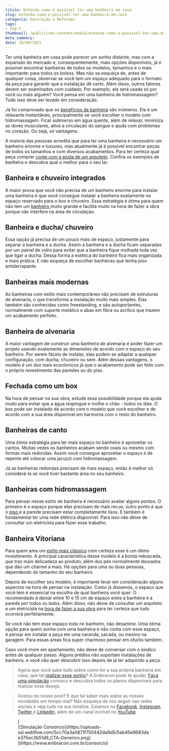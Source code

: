 ```yaml
---
titulo: Entenda como é possível ter uma banheira em casa
slug: entenda-como-e-possivel-ter-uma-banheira-em-casa
categoria: Decoração e Reformas
tags:
- tag-1
thumbnail: /public/cms-content/media/entenda-como-e-possivel-ter-uma-banheira-em-casa.jpg
meta_summary: 
date: 29/09/2021
---
```

Ter uma banheira em casa pode parecer um sonho distante, mas com a expansão do mercado e, consequentemente, mais opções disponíveis, já é possível encontrar banheiras de todos os modelos, tamanhos e o mais importante: para todos os bolsos. Mas não se esqueça de, antes de qualquer coisa, observar se você tem um espaço adequado para o formato da peça para garantir que a instalação dê certo. Além disso, outros fatores devem ser examinados com cuidado. Por exemplo, ela será usada só por você ou mais alguém? Você pensa em uma banheira de hidromassagem? Tudo isso deve ser levado em consideração.

Já foi comprovado que os [benefícios da banheira](https://www.embracon.com.br/blog/saiba-quais-sao-as-vantagens-de-ter-um-spa-em-casa) são inúmeros. Ela é um relaxante instantâneo, principalmente se você escolher o modelo com hidromassagem. Ficar submerso em água quente, além de relaxar, minimiza as dores musculares, ativa a circulação do sangue e ajuda com problemas no coração. Ou seja, só vantagens.

A maioria das pessoas acredita que para ter uma banheira é necessário um banheiro enorme e luxuoso, mas atualmente já é possível encontrar peças de todos os tamanhos e com diversos acabamentos. Para ter certeza qual peça comprar [conte com a ajuda de um arquiteto](https://www.embracon.com.br/blog/como-contratar-um-arquiteto-para-a-sua-reforma). Confira os exemplos de banheira e descubra qual o melhor para o seu lar.

Banheira e chuveiro integrados
------------------------------

A maior prova que você não precisa de um banheiro enorme para instalar uma banheira é que você consegue instalar a banheira exatamente no espaço reservado para o box e chuveiro. Essa estratégia é ótima para quem não tem um [banheiro ](https://www.embracon.com.br/blog/reforma-de-banheiro-3-dicas-para-fazer-sem-muita-bagunca)muito grande e facilita muito na hora de fazer a obra porque não interfere na área de circulação.

Banheira e ducha/ chuveiro
--------------------------

Essa opção já precisa de um pouco mais de espaço, justamente para separar a banheira e a ducha. Assim a banheira e a ducha ficam separadas por um painel de vidro para evitar que a banheira fique molhada toda vez que ligar a ducha. Dessa forma a estética do banheiro fica mais organizada e mais prática. E não esqueça de escolher banheiras que tenha piso antiderrapante.

Banheiras mais modernas
-----------------------

As banheiras com estilo mais contemporâneo não precisam de estruturas de alvenaria, o que transforma a instalação muito mais simples. Elas também são conhecidas como freestanding, e são autoportantes, normalmente com suporte metálico e abas em fibra ou acrílico que trazem um acabamento perfeito.

Banheira de alvenaria
---------------------

A maior vantagem de construir uma banheira de alvenaria é poder fazer um projeto usando exatamente as dimensões de acordo com o espaço do seu banheiro. Por serem fáceis de instalar, elas podem se adaptar a qualquer configuração, com ducha, chuveiro ou sem. Além dessas vantagens, o modelo é um dos mais econômicos já que o acabamento pode ser feito com o próprio revestimento das paredes ou do piso.

Fechada como um box
-------------------

Na hora de pensar na sua obra, estude essa possibilidade porque ela ajuda muito para evitar que a água respingue e molhe o chão - todos os dias. O box pode ser instalado de acordo com o modelo que você escolher e de acordo com a sua área disponível em harmonia com o resto do banheiro.

Banheiras de canto
------------------

Uma ótima estratégia para ter mais espaço no banheiro é aproveitar os cantos. Muitas vezes os banheiros acabam sendo ovais ou mesmo com formas mais redondas. Assim você consegue aproveitar o espaço e de repente até colocar uma jacuzzi com hidromassagem.

Já as banheiras redondas precisam de mais espaço, então é melhor só considerá-la se você tiver bastante área no seu banheiro.

Banheiras com hidromassagem
---------------------------

Para pensar nesse estilo de banheira é necessário avaliar alguns pontos. O primeiro é o espaço porque elas precisam de mais recuo, outro ponto é que o [piso ](https://www.embracon.com.br/blog/5-dicas-para-escolher-os-pisos-de-cada-ambiente-da-casa)e a parede precisam estar completamente lisos. E também é fundamental ter uma rede elétrica disponível. Para isso não deixe de consultar um eletricista para fazer esse trabalho.

Banheira Vitoriana
------------------

Para quem ama um [estilo mais clássico](https://www.embracon.com.br/blog/quais-sao-as-caracteristicas-do-estilo-de-decoracao-classica) com certeza esse é um ótimo investimento. A principal característica desse modelo é a borda rebuscada, que traz mais delicadeza ao produto, além dos pés normalmente dourados que dão um charme a mais. Há opções para uma ou duas pessoas, dependendo do tamanho do seu banheiro.

Depois de escolher seu modelo, é importante levar em consideração alguns aspectos na hora de pensar na instalação. Como já dissemos, o espaço que você tem é essencial na escolha de qual banheira você quer. O recomendado é deixar entre 10 e 15 cm de espaço entre a banheira e a parede por todos os lados. Além disso, não deixe de consultar um arquiteto e um eletricista na [hora de fazer a sua obra](https://www.embracon.com.br/blog/reforma-de-banheiro-3-dicas-para-fazer-sem-muita-bagunca) para ter certeza que tudo ocorrerá perfeitamente.

Se você não tem esse espaço todo no banheiro, não desanime. Uma ótima opção para quem sonha com uma banheira e não conta com esse espaço, é pensar em instalar a peça em uma varanda, sacada, ou mesmo na garagem. Para essas áreas fica super charmoso pensar em ofurôs também.

Caso você more em apartamento, não deixe de conversar com o síndico antes de qualquer passo. Alguns prédios não suportam instalações de banheira, e você não quer descobrir isso depois de já ter adquirido a peça.

> Agora que você sabe tudo sobre como ter a sua própria banheira em casa, que tal [realizar esse sonho](https://www.embracon.com.br/consorcio-servicos)? A Embracon pode te ajudar. [Faça uma simulação](https://www.embracon.com.br/consorcio) conosco e descubra todos os planos disponíveis para realizar esse desejo.

> Gostou do nosso post? E que tal saber mais sobre as nossas novidades em tempo real? Não esqueça de nos seguir nas redes sociais e veja tudo na sua timeline. Estamos no [Facebook](https://www.facebook.com/embracon), [Instagram](https://www.instagram.com/embraconoficial/), [Twitter ](https://twitter.com/Embracon)e [LinkedIn](https://www.linkedin.com/company/embracon-administradora-de-cons-rcio-ltda./), além de um canal incrível no [YouTube](https://www.youtube.com/embracon).

<figure class="w-richtext-figure-type-image w-richtext-align-center">[<div>![Simulação Consórcio](https://uploads-ssl.webflow.com/5cc70a3a0871f750442da9d5/5eb45e9683dae375ec3b51d9_CTA-Generico.png)</div>](https://www.embracon.com.br/consorcio)</figure>

